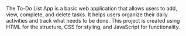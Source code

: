 The To-Do List App is a basic web application that allows users to add, view, complete, and delete tasks. It helps users organize their daily activities and track what needs to be done. This project is created using HTML for the structure, CSS for styling, and JavaScript for functionality.
